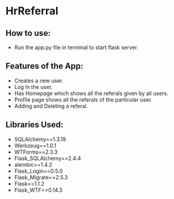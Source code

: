 # HrReferral

## How to use:
- Run the app.py file in terminal to start flask server.

## Features of the App:
- Creates a new user.
- Log In the user.
- Has Homepage which shows all the referals given by all users.
- Profile page shows all the referals of the particular user.
- Adding and Deleting a referal.

## Libraries Used:
- SQLAlchemy==1.3.19
- Werkzeug==1.0.1
- WTForms==2.3.3
- Flask_SQLAlchemy==2.4.4
- alembic==1.4.2
- Flask_Login==0.5.0
- Flask_Migrate==2.5.3
- Flask==1.1.2
- Flask_WTF==0.14.3
